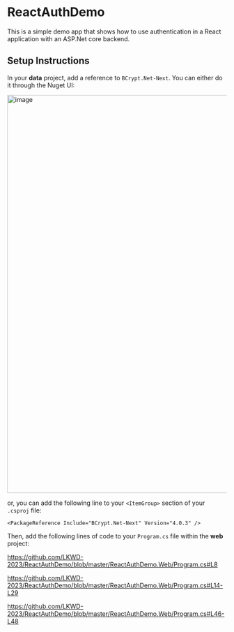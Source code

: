 # ReactAuthDemo

This is a simple demo app that shows how to use authentication in a React application with an ASP.Net core backend.

## Setup Instructions

In your **data** project, add a reference to `BCrypt.Net-Next`. You can either do it through the Nuget UI:

<img width="912" alt="image" src="https://github.com/LKWD-2023/ReactAuthDemo/assets/126539919/5c7af3ea-66a4-42a6-9d41-47eecc3af1fe">

or, you can add the following line to your `<ItemGroup>` section of your `.csproj` file:

```
<PackageReference Include="BCrypt.Net-Next" Version="4.0.3" />
```

Then, add the following lines of code to your `Program.cs` file within the **web** project:

https://github.com/LKWD-2023/ReactAuthDemo/blob/master/ReactAuthDemo.Web/Program.cs#L8

https://github.com/LKWD-2023/ReactAuthDemo/blob/master/ReactAuthDemo.Web/Program.cs#L14-L29

https://github.com/LKWD-2023/ReactAuthDemo/blob/master/ReactAuthDemo.Web/Program.cs#L46-L48

